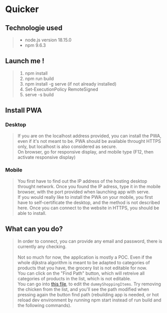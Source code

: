 # Quicker

## Technologie used
> * node.js version 18.15.0
> * npm 9.6.3

## Launch me !
> 1.  npm install
> 2.  npm run build
> 3.  npm install -g serve (if not already installed)
> 4.  Set-ExecutionPolicy RemoteSigned
> 5.  serve -s build

## Install PWA
### Desktop
> If you are on the localhost address provided, you can install the PWA, even if it's not meant to be.
> PWA should be available throught HTTPS only, but localhost is also considered as secure.<br />
> On browser, go for responsive display, and mobile type (F12, then activate responsive display)

### Mobile
> You first have to find out the IP address of the hosting desktop throught network. Once you found the IP adress,
> type it in the mobile browser, with the port provided when launching app with serve.<br />
> If you would really like to install the PWA on your mobile, you first have to self-certificate the desktop,
> and the method is not described here. Once you can connect to the website in HTTPS, you should be able to install.

## What can you do?
>In order to connect, you can provide any email and password, there is currently any checking.<br /> <br/>
> Not so much for now, the application is mostly a POC. Even if the whole dijkstra algorithm is meant
> to be adapted to categories of products that you have, the grocery list is not editable for now.<br />
> You can click on the "Find Path" button, which will retreive all categories of products in the list, which is not editable.<br />
> You can go into [this file](./src/Pages/Shop.js), to edit the `dummyShoppingItems`. Try removing
> the chicken from the list, and you'll see the path modified when pressing again the button find path
> (rebuilding app is needed, or hot reload dev environment by running npm start instead of run build and the following commands).

